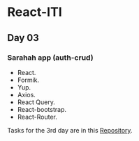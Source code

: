 # React-ITI
## Day 03
### Sarahah app (auth-crud)
- React.
- Formik.
- Yup.
- Axios.
- React Query.
- React-bootstrap.
- React-Router.

Tasks for the 3rd day are in this [Repository](https://github.com/Sherif-jr/Sarahah-App).
